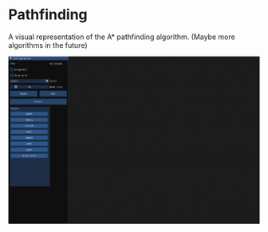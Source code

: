 # Pathfinding
A visual representation of the A* pathfinding algorithm. (Maybe more algorithms in the future)

![Example](example.gif)